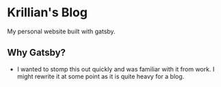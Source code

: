 # Krillian's Blog

My personal website built with gatsby.

## Why Gatsby?

- I wanted to stomp this out quickly and was familiar with it from work. I might rewrite it at some point as it is quite heavy for a blog.
